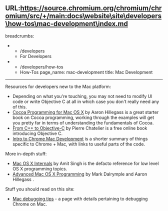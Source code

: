 URL:https://source.chromium.org/chromium/chromium/src/+/main:docs\website\site\developers\how-tos\mac-development\index.md
---
breadcrumbs:
- - /developers
  - For Developers
- - /developers/how-tos
  - How-Tos
page_name: mac-development
title: Mac Development
---

Resources for developers new to the Mac platform:

*   Depending on what you're touching, you may not need to modify UI
            code or write Objective C at all in which case you don't really need
            any of this.
*   [Cocoa Programming for Mac OS
            X](http://www.amazon.com/exec/obidos/ASIN/0321503619) by Aaron
            Hillegass is a great starter book on Cocoa programming, working
            through the examples will get you pretty far in terms of
            understanding the fundamentals of Cocoa.
*   [From C++ to
            Objective-C](http://ktd.club.fr/programmation/fichiers/cpp-objc-en.pdf)
            by Pierre Chatelier is a free online book introducing Objective C.
*   [Intro to Chrome Mac
            Development](https://docs.google.com/presentation/d/1H8UOJmSJFQl3hgzDAjmObYTqHDTF98hj_ENpVydJ4OE/edit?usp=sharing)
            is a shorter summary of things specific to Chrome + Mac, with links
            to useful parts of the code.

More in-depth stuff:

*   [Mac OS X
            Internals](http://www.amazon.com/Mac-OS-Internals-Systems-Approach/dp/0321278542)
            by Amit Singh is the defacto reference for low level OS X
            programming topics.
*   [Advanced Mac OS X
            Programming](http://www.amazon.com/Advanced-Mac-Programming-Core-Unix/dp/0974078514)
            by Mark Dalrymple and Aaron Hillegass .

Stuff you should read on this site:

*   [Mac debugging tips](/developers/how-tos/debugging-on-os-x) - a page
            with details pertaining to debugging Chrome on Mac.
